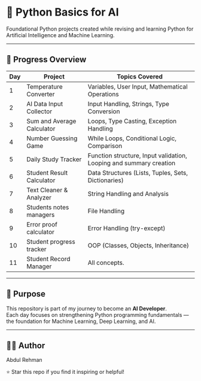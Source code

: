 # 🧠 Python Basics for AI

Foundational Python projects created while revising and learning Python for Artificial Intelligence and Machine Learning.

---

## 📅 Progress Overview 

| Day | Project | Topics Covered | 
|-----|----------|----------------|
| 1 | Temperature Converter | Variables, User Input, Mathematical Operations |
| 2 | AI Data Input Collector | Input Handling, Strings, Type Conversion |
| 3 | Sum and Average Calculator | Loops, Type Casting, Exception Handling |
| 4 | Number Guessing Game | While Loops, Conditional Logic, Comparison |
| 5 | Daily Study Tracker |Function structure, Input validation, Looping and summary creation |
| 6 | Student Result Calculator |Data Structures (Lists, Tuples, Sets, Dictionaries) |
| 7 | Text Cleaner & Analyzer |String Handling and Analysis |
| 8 | Students notes managers | File Handling |
| 9 | Error proof calculator | Error Handling (try-except) |
| 10 | Student progress tracker |OOP (Classes, Objects, Inheritance) |
| 11 | Student Record Manager |All concepts. |
---
## 🎯 Purpose

This repository is part of my journey to become an **AI Developer**.  
Each day focuses on strengthening Python programming fundamentals — the foundation for Machine Learning, Deep Learning, and AI.

---

## 👨‍💻 Author

Abdul Rehman

⭐ Star this repo if you find it inspiring or helpful!
